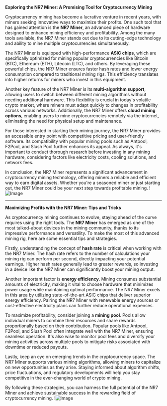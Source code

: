 **Exploring the NR7 Miner: A Promising Tool for Cryptocurrency Mining**

Cryptocurrency mining has become a lucrative venture in recent years, with miners seeking innovative ways to maximize their profits. One such tool that has gained attention is the **NR7 Miner**, an advanced piece of hardware designed to enhance mining efficiency and profitability. Among the many tools available, the NR7 Miner stands out due to its cutting-edge technology and ability to mine multiple cryptocurrencies simultaneously.

The NR7 Miner is equipped with high-performance **ASIC chips**, which are specifically optimized for mining popular cryptocurrencies like Bitcoin (BTC), Ethereum (ETH), Litecoin (LTC), and others. By leveraging these powerful chips, the NR7 Miner ensures faster hash rates and lower energy consumption compared to traditional mining rigs. This efficiency translates into higher returns for miners who invest in this equipment.

Another key feature of the NR7 Miner is its **multi-algorithm support**, allowing users to switch between different mining algorithms without needing additional hardware. This flexibility is crucial in today's volatile crypto market, where miners must adapt quickly to changes in profitability across various networks. Additionally, the NR7 Miner offers **cloud mining options**, enabling users to mine cryptocurrencies remotely via the internet, eliminating the need for physical setup and maintenance.

For those interested in starting their mining journey, the NR7 Miner provides an accessible entry point with competitive pricing and user-friendly software. Its compatibility with popular mining pools such as Antpool, F2Pool, and Slush Pool further enhances its appeal. As always, it's important to conduct thorough research before investing in any mining hardware, considering factors like electricity costs, cooling solutions, and network fees.

In conclusion, the NR7 Miner represents a significant advancement in cryptocurrency mining technology, offering miners a reliable and efficient way to earn digital assets. Whether you're a seasoned miner or just starting out, the NR7 Miner could be your next step towards profitable mining. !![Image](https://github.com/user-attachments/assets/b6e7b7a2-655e-4d44-8baa-20c566a3cb65)

---

**Maximizing Profits with the NR7 Miner: Tips and Tricks**

As cryptocurrency mining continues to evolve, staying ahead of the curve requires using the right tools. The **NR7 Miner** has emerged as one of the most talked-about devices in the mining community, thanks to its impressive performance and versatility. To make the most of this advanced mining rig, here are some essential tips and strategies.

Firstly, understanding the concept of **hash rate** is critical when working with the NR7 Miner. The hash rate refers to the number of calculations your mining rig can perform per second, directly impacting your potential earnings. Higher hash rates generally lead to greater rewards, so investing in a device like the NR7 Miner can significantly boost your mining output.

Another important factor is **energy efficiency**. Mining consumes substantial amounts of electricity, making it vital to choose hardware that minimizes power usage while maintaining optimal performance. The NR7 Miner excels in this area by utilizing state-of-the-art ASIC chips that deliver superior energy efficiency. Pairing the NR7 Miner with renewable energy sources or cost-effective electricity plans can further reduce operational expenses.

To maximize profitability, consider joining a **mining pool**. Pools allow individual miners to combine their resources and share rewards proportionally based on their contribution. Popular pools like Antpool, F2Pool, and Slush Pool often integrate well with the NR7 Miner, ensuring seamless operation. It's also wise to monitor pool fees and diversify your mining activities across multiple pools to mitigate risks associated with downtime or reduced payouts.

Lastly, keep an eye on emerging trends in the cryptocurrency space. The NR7 Miner supports various mining algorithms, allowing miners to capitalize on new opportunities as they arise. Staying informed about algorithm shifts, price fluctuations, and regulatory developments will help you stay competitive in the ever-changing world of crypto mining.

By following these strategies, you can harness the full potential of the NR7 Miner and achieve sustainable success in the rewarding field of cryptocurrency mining. !![Image](https://github.com/user-attachments/assets/b6e7b7a2-655e-4d44-8baa-20c566a3cb65)
